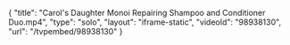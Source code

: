 {
    "title": "Carol's Daughter Monoi Repairing Shampoo and Conditioner Duo.mp4",
    "type": "solo",
    "layout": "iframe-static",
    "videoId": "98938130",
    "url": "\/tvpembed\/98938130"
}